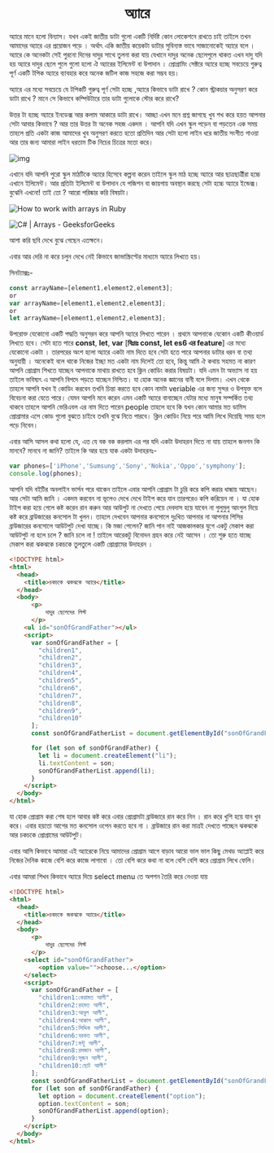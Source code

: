 <h1 align="center">অ্যারে</h1>
অ্যারে মানে হলো বিন্যাস। যখন একই  জাতীয় ডাটা গুলো একটি নির্দিষ্ট কোন লোকেশনে রাখতে চাই তাইলে তখন আমাদের অ্যারে এর প্রয়োজন পড়ে । অর্থাৎ একি জাতীয় কয়েকটা ডাটার সুবিন্যস্ত ভাবে  সাজানোকেই অ্যারে বলে । অ্যারে কে অনেকটা সেই পুরনো দিনের দাদুর সাথে তুলনা করা যায় যেখানে দাদুর অনেক ছেলেপুলে থাকত এখন দাদু যদি হয় অ্যারে দাদুর ছেলে পুলে গুলো হলো ঐ অ্যারের ইলিমেন্ট বা উপাদান । প্রোগ্রামিং  সেক্টরে অ্যারে হচ্ছে সবচেয়ে গুরুত্ব পূর্ণ একটি টপিক অ্যারে ব্যাবহার করে অনেক জটিল কাজ সহজে করা সম্ভব হয়।

অ্যারে এর মধ্যে সবচেয়ে যে টপিকটি গুরুত্ব পূর্ণ সেটা হচ্ছে ,অ্যারে কিভাবে ডাটা রাখে ? কোন স্ট্রাকচার অনুসরণ করে ডাটা রাখে ? মানে সে কিভাবে কম্পিউটারে তার ডাটা গুলোকে স্টোর করে রাখে? 

উত্তর টা হচ্ছে অ্যারে ইনডেক্স আর কলাম আকারে ডাটা রাখে। আচ্ছা এখন মনে প্রশ্ন জাগছে খুব শখ করে  হয়ত আপনার সেটা আবার কিভাবে ? আর তার উত্তর টা অনেক সহজ একদম । আপনি যদি এখন স্কুল পড়েন বা পড়তেন এক সময় তাহলে প্রতি একটা কাজ আমাদের খুব অনুসরণ করতে হতো প্রতিদিন আর সেটা হলো লাইন ধরে জাতীয় সংগীত গাওয়া আর তার জন্য আমারা লাইন ধরতাম টিক নিচের চিত্রের মতো করে।

![img](https://encrypted-tbn0.gstatic.com/images?q=tbn%3AANd9GcR9BESeAHxQwqPfVS2ANbX0UU4pPWjDnqyy0jsLMb-B7IMLfFLV)

এখানে যদি আপনি পুরো স্কুল মাঠটিকে অ্যারে হিসেবে কল্পনা করেন তাইলে স্কুল মাঠ হচ্ছে অ্যারে আর ছাত্রছার্ত্রীরা হচ্চে এখানে ইলিমেন্ট। আর প্রতিটা ইলিমেন্ট বা উপাদান যে পজিশন বা জায়গায় অবস্থান করছে সেটা হচ্চে অ্যারে ইন্ডেক্স। বুঝেনি এখনো! তাই তো ? আরো পরিষ্কার করি বিষয়টা।

![How to work with arrays in Ruby](https://www.educative.io/api/edpresso/shot/6445167638740992/image/6388045848772608)

![C# | Arrays - GeeksforGeeks](https://media.geeksforgeeks.org/wp-content/uploads/C-Arrays.jpg)



আশা করি ছবি দেখে বুঝে গেছেন এতক্ষনে।  

এবার আর দেরি না করে চলুন দেখে নেই কিভাবে জাভাস্ক্রিপ্টের মাধ্যমে অ্যারে লিখতে হয়।

সিনট্যাক্সঃ-

```javascript
const arrayName=[element1,element2,element3];
or
var arrayName=[element1,element2,element3];
or 
let arrayName=[element1,element2,element3];
```

উপরোক্ত যেকোনো একটি পদ্ধতি অনুসরন করে আপনি অ্যারে লিখতে পারেন । প্রথমে আপনাকে যেকোন একটি কীওয়ার্ড লিখতে হবে। সেটা হতে পারে **const**, **let**, **var** [**বিঃদ্রঃ const, let es6 এর feature**] এর মধ্যে যেকোনো একটা । তারপরের অংশ হলো অ্যারে একটা নাম দিতে হবে সেটা হতে পারে আপনার ডাটার ধরন বা তথ্য অনুযায়ী । অনেকেই বলে থাকে নিজের ইচ্ছা মত একটা নাম দিলেই তো হবে, কিন্তু আমি ঐ কথায় সহমত না কারণ আপনি প্রোগ্রাম শিখতে যাচ্ছেন আপনাকে মাথায় রাখতে হবে ক্লিন কোডিং করার বিষয়টা। যদি এমন টা অভ্যাস না হয় তাইলে ভবিষ্যৎ এ আপনি বিপদে পড়তে যাচ্ছেন নিশ্চিত। যা হোক অনেক জ্ঞানের বানী বলে  দিলাম। এখন থেকে তাহলে আপনি যখন ই কোডিং করবেন তখনি চিন্তা করতে হবে কোন নামটা veriable এর জন্য সুন্দর ও উপযুক্ত বলে বিবেচনা করা যেতে পারে। যেমন আপনি মনে করেন এমন একটি অ্যারে বানাচ্ছেন যেটার মধ্যে মানুষ সম্পর্কিত তথ্য থাকবে তাহলে আপনি ভেরিএবল এর নাম দিতে পারেন people তাহলে হবে কি যখন কোন আমার মত ডামিস প্রোগ্রামার এসে কোড গুলো বুঝতে চাইবে তখনি বুঝে নিতে পারবে। ক্লিন কোডিং নিয়ে পরে আমি লিখে দিয়েছি সময় হলে পড়ে নিবেন।

এবার আসি আসল কথা হলো যে, এত যে বক বক করলাম এর পর যদি একটা উদাহরন দিতে না যায় তাহলে  জনগন কি মানবে? মানবে না জানি? তাইলে কি আর হয়ে যাক একটা উদাহরনঃ-

```javascript
var phones=['iPhone','Sumsung','Sony','Nokia','Oppo','symphony'];
console.log(phones);
```

আপনি যদি বইটির অনলাইন ভার্সন পরে থাকেন তাইলে  এবার আপনি প্রোগ্রাম টা চুরি করে কপি করার ধান্ধায় আছেন। আর সেটা আমি জানি । একদম করবেন না ভূলেও দেখে দেখে টাইপ করে যান তারপরেও কপি করিয়েন না । যা হোক টাইপ করা হয়ে গেলে কষ্ট করেন রান করুন আর আউপুট না দেখতে পেয়ে দেবদাস হয়ে যাবেন না গুলুমুলু আংগুল দিয়ে কষ্ট করে ব্রাউজারের কনসোল টা খুলন। তাহলে দেখবেন আপনার কনসোলে দুঃখিত আপনার না আপনার পিসির ব্রাউজারের কনসোলে আউটপুট দেখা যাচ্ছে। কি মজা পেলেন? জানি পান নাই আজকালকার যুগে একটু মেকাপ করা আউটপুট না হলে চলে ? জানি  চলে না ! তাইলে আরেকটু বিনোদন গ্রহন করে নেই আসেন । তো শুরু হতে যাচ্ছে মেকাপ করা ঝকঝকে চকচকে তুলতুলে একটি প্রোগ্রামের উদাহরন ।

```html
<!DOCTYPE html>
<html>
  <head>
    <title>চকচকে ঝকঝকে অ্যারে</title>
  </head>
  <body>
      <p>
          দাদুর ছেলেদের লিস্ট
      </p>
    <ul id="sonOfGrandFather"></ul>
    <script>
      var sonOfGrandFather = [
        "children1",
        "children2",
        "children3",
        "children4",
        "children5",
        "children6",
        "children7",
        "children8",
        "children9",
        "children10"
      ];
      const sonOfGrandFatherList = document.getElementById("sonOfGrandFather");

      for (let son of sonOfGrandFather) {
        let li = document.createElement("li");
        li.textContent = son;
        sonOfGrandFatherList.append(li);
      }
    </script>
  </body>
</html>

```



যা হোক প্রোগ্রাম করা শেষ হলে আবার কষ্ট করে এবার প্রোগ্রামটা ব্রাউজারে রান করে নিন । রান করে খুশি হয়ে যান খুব করে। এবার হয়তো আগের মত কনসোল ওপেন করতে হবে না । ব্রাউজারে রান করা মাত্রই দেখতে পাচ্ছেন ঝকঝকে আর চকচকে প্রোগ্রামের আউটপুট। 

এবার আসি কিভাবে আমারা এই  অ্যারেকে নিয়ে আমাদের প্রোগ্রাম আগে বাড়াব আরো ভাল ভাল কিছু মেথড অ্যাপ্লাই  করে নিজের দৈনিক কাজে বেশি করে কাজে লাগাবো ।  তো বেশি করে কথা না বলে বেশি বেশি করে প্রোগ্রাম লিখে ফেলি। 

এবার আমরা শিখব কিভাবে অ্যারে দিয়ে select menu তে অপশন তৈরি করে নেওয়া যায় 

```html
<!DOCTYPE html>
<html>
  <head>
    <title>চকচকে জকঝকে অ্যারে</title>
  </head>
  <body>
      <p>
          দাদুর ছেলেদের লিস্ট
      </p>
    <select id="sonOfGrandFather">
        <option value="">choose...</option>
    </select>
    <script>
      var sonOfGrandFather = [
        "children1:কেরামত আলী",
        "children2:রহমত আলী",
        "children3:আবুল আলী",
        "children4:আক্কাস আলী",
        "children5:সিদ্দিক আলী",
        "children6:বরকত আলী",
        "children7:মন্টু আলী",
        "children8:রমজান আলী",
        "children9:সুজন আলী",
        "children10:ছোট আলী"
      ];
      const sonOfGrandFatherList = document.getElementById("sonOfGrandFather");
      for (let son of sonOfGrandFather) {
        let option = document.createElement("option");
        option.textContent = son;
        sonOfGrandFatherList.append(option);
      }
    </script>
  </body>
</html>

```





